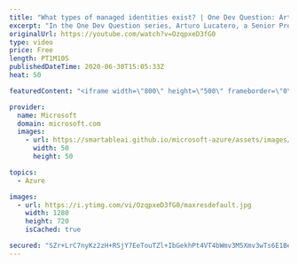 ```yaml
---
title: "What types of managed identities exist? | One Dev Question: Arturo Lucatero"
excerpt: "In the One Dev Question series, Arturo Lucatero, a Senior Program Manager working on managed identities for Azure resources, explains the different types of managed identities in the Microsoft identity platform.   For more information, visit: https://docs.microsoft.com/azure/role-based-access-control/rbac-and-directory-admin-roles"
originalUrl: https://youtube.com/watch?v=OzqpxeD3fG0
type: video
price: Free
length: PT1M10S
publishedDateTime: 2020-06-30T15:05:33Z
heat: 50

featuredContent: "<iframe width=\"800\" height=\"500\" frameborder=\"0\" src=\"https://www.youtube.com/embed/OzqpxeD3fG0\" allow=\"accelerometer; autoplay; encrypted-media; gyroscope; picture-in-picture\" allowfullscreen></iframe>"

provider:
  name: Microsoft
  domain: microsoft.com
  images:
    - url: https://smartableai.github.io/microsoft-azure/assets/images/organizations/microsoft.com-50x50.jpg
      width: 50
      height: 50

topics:
  - Azure

images:
  - url: https://i.ytimg.com/vi/OzqpxeD3fG0/maxresdefault.jpg
    width: 1280
    height: 720
    isCached: true

secured: "SZr+LrC7nyKz2zH+RSjY7EeTouTZl+IbGekhPt4VT4bWmv3M5Xmv3wTs6E1BeogZ6lq/8UNaiVKh7NI9vbRgkcUFPPPARRXVVzOopns3BcTThvki4K9I5bJ0daFhdGDNuDpfUWClI592MKk/vS/6E0cmuKlcwATNfFpZMKFlrIZ3RN/5/kt8yuYhNTLL0N9oVgb3t4GLJg3WjpELZlP8GzVXHQrr9Zeh9xg0+xUiccjIZ+XpC2T3MC/1bgxzUIPeNC4jrY4zssaF2HGSCW2Iol7m+2HRh2YC+tj5+q8+lTf41pImcUrh8H1OQUpCvAprge5rrfYsrrOH+zaDmV0kI7SgELWWsaoKn+zhkSx4niLKrUKXm3krqTVMvVHJn7u1DCpPHnHc+uHUf7Vlt12BXf4Mvr+BlHyrJLqVnRFfeJQ=;vvvRBtLV52Mob2gQ6cLJ0g=="
---
```


